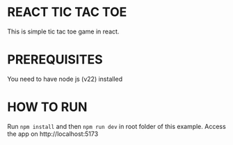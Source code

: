 # REACT TIC TAC TOE

This is simple tic tac toe game in react.

# PREREQUISITES

You need to have node js (v22) installed

# HOW TO RUN

Run `npm install` and then `npm run dev` in root folder of this example.
Access the app on http://localhost:5173

